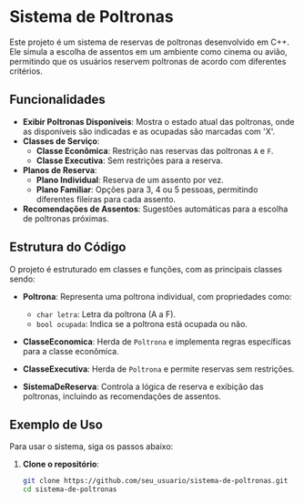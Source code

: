 # Sistema de Poltronas

Este projeto é um sistema de reservas de poltronas desenvolvido em C++. Ele simula a escolha de assentos em um ambiente como cinema ou avião, permitindo que os usuários reservem poltronas de acordo com diferentes critérios.

## Funcionalidades

- **Exibir Poltronas Disponíveis**: Mostra o estado atual das poltronas, onde as disponíveis são indicadas e as ocupadas são marcadas com 'X'.
- **Classes de Serviço**:
  - **Classe Econômica**: Restrição nas reservas das poltronas `A` e `F`.
  - **Classe Executiva**: Sem restrições para a reserva.
- **Planos de Reserva**:
  - **Plano Individual**: Reserva de um assento por vez.
  - **Plano Familiar**: Opções para 3, 4 ou 5 pessoas, permitindo diferentes fileiras para cada assento.
- **Recomendações de Assentos**: Sugestões automáticas para a escolha de poltronas próximas.

## Estrutura do Código

O projeto é estruturado em classes e funções, com as principais classes sendo:

- **Poltrona**: Representa uma poltrona individual, com propriedades como:
  - `char letra`: Letra da poltrona (A a F).
  - `bool ocupada`: Indica se a poltrona está ocupada ou não.

- **ClasseEconomica**: Herda de `Poltrona` e implementa regras específicas para a classe econômica.

- **ClasseExecutiva**: Herda de `Poltrona` e permite reservas sem restrições.

- **SistemaDeReserva**: Controla a lógica de reserva e exibição das poltronas, incluindo as recomendações de assentos.

## Exemplo de Uso

Para usar o sistema, siga os passos abaixo:

1. **Clone o repositório**:
   ```bash
   git clone https://github.com/seu_usuario/sistema-de-poltronas.git
   cd sistema-de-poltronas
